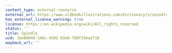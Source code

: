 ```yaml
---
content_type: external-resource
external_url: https://www.oldbookillustrations.com/dictionary/s/spindle
has_external_license_warning: true
license: https://en.wikipedia.org/wiki/All_rights_reserved
status: ''
title: Spindle
uid: 1be80949-168c-4592-83e8-788f356a2f18
wayback_url: ''
---
```

